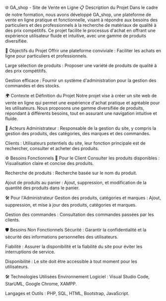 🌐 GA_shop - Site de Vente en Ligne
📋 Description du Projet
Dans le cadre de notre formation, nous avons développé GA_shop, une plateforme de vente en ligne pratique et fonctionnelle, visant à répondre aux besoins des particuliers et des professionnels à la recherche de matériaux de qualité à des prix compétitifs. Ce projet facilite le processus d'achat en offrant une expérience utilisateur fluide et intuitive, avec une gamme de produits diversifiée.

🎯 Objectifs du Projet
Offrir une plateforme conviviale : Faciliter les achats en ligne pour particuliers et professionnels.

Large sélection de produits : Proposer une variété de produits de qualité à des prix compétitifs.

Gestion efficace : Fournir un système d'administration pour la gestion des commandes et des stocks.

🌍 Contexte et Définition du Projet
Notre projet vise à créer un site web de vente en ligne qui permet une expérience d'achat pratique et agréable pour les utilisateurs. Nous proposons une gamme diversifiée de produits, répondant à différents besoins, tout en assurant une navigation intuitive et fluide.

📌 Acteurs
Administrateur : Responsable de la gestion du site, y compris la gestion des produits, des catégories, des marques et des commandes.

Clients : Utilisateurs potentiels du site, leur fonction principale est de rechercher, consulter et acheter des produits.

⚙️ Besoins Fonctionnels
👥 Pour le Client
Consulter les produits disponibles : Visualisation claire et concise des produits.

Recherche de produits : Recherche basée sur le nom du produit.

Ajout de produits au panier : Ajout, suppression, et modification de la quantité des produits dans le panier.

🛠️ Pour l'Administrateur
Gestion des produits, catégories et marques : Ajout, suppression, et mise à jour des produits, catégories et marques.

Gestion des commandes : Consultation des commandes passées par les clients.

🛡️ Besoins Non Fonctionnels
Sécurité : Garantir la confidentialité et la sécurité des informations personnelles des utilisateurs.

Fiabilité : Assurer la disponibilité et la fiabilité du site pour éviter les interruptions de service.

Disponibilité : Le site doit être accessible à tout moment pour les utilisateurs.

🛠️ Technologies Utilisées
Environnement Logiciel : Visual Studio Code, StarUML, Google Chrome, XAMPP.

Langages et Outils : PHP, SQL, HTML, Bootstrap, JavaScript.
